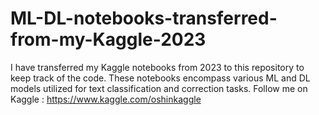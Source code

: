 # ML-DL-notebooks-transferred-from-my-Kaggle-2023
I have transferred my Kaggle notebooks from 2023 to this repository to keep track of the code. These notebooks encompass various ML and DL models utilized for text classification and correction tasks. Follow me on Kaggle : https://www.kaggle.com/oshinkaggle
